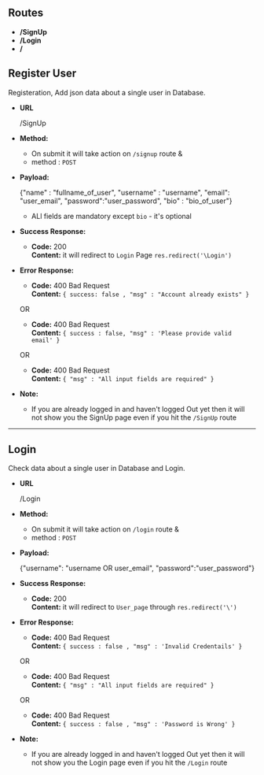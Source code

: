 **Routes**
----

  *  **/SignUp**
  *  **/Login**
  *  **/**

**Register User**
----
  Registeration, Add json data about a single user in Database. 

* **URL**

  /SignUp

* **Method:**

   * On submit it will take action on `/signup` route
       & 
   * method :  `POST`

* **Payload:**
  
  {"name" : "fullname_of_user", "username" : "username", "email": "user_email", "password":"user_password", "bio" : "bio_of_user"}

    * ALl fields are mandatory except `bio` - it's optional

* **Success Response:**

  * **Code:** 200 <br />
    **Content:** it will redirect to `Login` Page `res.redirect('\Login')`

* **Error Response:**

  * **Code:** 400 Bad Request <br />
    **Content:** `{ success: false , "msg" : "Account already exists" }`

  OR

  * **Code:** 400 Bad Request <br />
    **Content:** `{ success : false, "msg" : 'Please provide valid email' }`

  OR

  * **Code:** 400 Bad Request <br />
    **Content:** `{ "msg" : "All input fields are required" }`

* **Note:**
    
  * If you are already logged in and haven't logged Out yet then it will not show you the SignUp page even if you hit the `/SignUp` route

----

**Login**
----
  Check data about a single user in Database and Login.   

* **URL**

  /Login

* **Method:**

   * On submit it will take action on `/login` route
       & 
   * method :  `POST`

* **Payload:**
  
  {"username": "username OR user_email", "password":"user_password"}

* **Success Response:**

  * **Code:** 200 <br />
    **Content:** it will redirect to `User_page` through `res.redirect('\')` 

* **Error Response:**

  * **Code:** 400 Bad Request <br />
    **Content:** `{ success : false , "msg" : 'Invalid Credentails' }`

  OR

  * **Code:** 400 Bad Request <br />
    **Content:** `{ "msg" : "All input fields are required" }`

  OR

  * **Code:** 400 Bad Request <br />
    **Content:** `{ success : false , "msg" : 'Password is Wrong' }`

* **Note:**

  * If you are already logged in and haven't logged Out yet then it will not show you the   Login page even if you hit the `/Login` route
